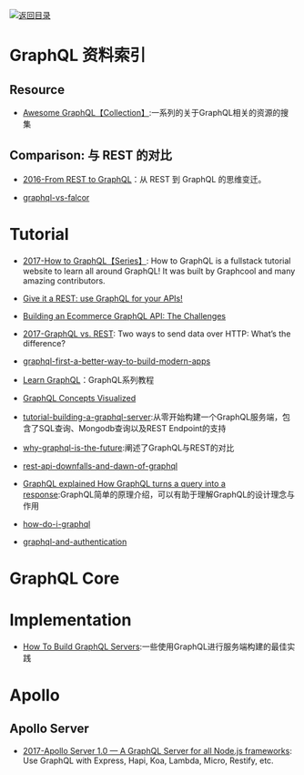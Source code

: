 [![返回目录](https://parg.co/UGo)](https://parg.co/b4z) 
 

# GraphQL 资料索引

## Resource
- [Awesome GraphQL【Collection】](https://github.com/chentsulin/awesome-graphql):一系列的关于GraphQL相关的资源的搜集

## Comparison: 与 REST 的对比
- [2016-From REST to GraphQL](https://blog.jacobwgillespie.com/from-rest-to-graphql-b4e95e94c26b#.klx32whu6)：从 REST 到 GraphQL 的思维变迁。

- [graphql-vs-falcor](https://medium.com/apollo-stack/graphql-vs-falcor-4f1e9cbf7504#.dngpjldea)

# Tutorial

- [2017-How to GraphQL【Series】](https://github.com/howtographql/howtographql): How to GraphQL is a fullstack tutorial website to learn all around GraphQL! It was built by Graphcool and many amazing contributors.

- [Give it a REST: use GraphQL for your APIs!](https://medium.com/@davidcelis/give-it-a-rest-use-graphql-for-your-apis-40a2761e6336#.4shk2q5lq)

- [Building an Ecommerce GraphQL API: The Challenges](https://techblog.commercetools.com/building-an-ecommerce-graphql-api-the-challenges-6d652a95f478?source=reading_list---------99-3---------)
- [2017-GraphQL vs. REST](https://dev-blog.apollodata.com/graphql-vs-rest-5d425123e34b): Two ways to send data over HTTP: What’s the difference?
- [graphql-first-a-better-way-to-build-modern-apps](https://dev-blog.apollodata.com/graphql-first-a-better-way-to-build-modern-apps-b5a04f7121a0#.ehq4nwjeb)
- [Learn GraphQL](https://learngraphql.com/basics/introduction)：GraphQL系列教程
- [GraphQL Concepts Visualized](https://medium.com/apollo-stack/the-concepts-of-graphql-bc68bd819be3#.etfu7xfdh)
- [tutorial-building-a-graphql-server](https://medium.com/apollo-stack/tutorial-building-a-graphql-server-cddaa023c035#.w6r1huy4b):从零开始构建一个GraphQL服务端，包含了SQL查询、Mongodb查询以及REST Endpoint的支持

- [why-graphql-is-the-future](https://medium.com/apollo-stack/why-graphql-is-the-future-3bec28193807#.kcsxfgfhm):阐述了GraphQL与REST的对比
- [rest-api-downfalls-and-dawn-of-graphql](https://medium.com/@ottovw/rest-api-downfalls-and-dawn-of-graphql-dd00991a0eb8#.9e5dhww7z)
- [GraphQL explained How GraphQL turns a query into a response](https://medium.com/apollo-stack/graphql-explained-5844742f195e#.rsa2k61tx):GraphQL简单的原理介绍，可以有助于理解GraphQL的设计理念与作用
- [how-do-i-graphql](https://medium.com/apollo-stack/how-do-i-graphql-2fcabfc94a01#.wzt7u46uc)
- [graphql-and-authentication](https://medium.com/the-graphqlhub/graphql-and-authentication-b73aed34bbeb#.qgau20poo)


# GraphQL Core

# Implementation
- [How To Build GraphQL Servers](https://medium.com/apollo-stack/how-to-build-graphql-servers-87587591ded5#.za2zqmq0i):一些使用GraphQL进行服务端构建的最佳实践

# Apollo 
## Apollo Server
- [2017-Apollo Server 1.0 — A GraphQL Server for all Node.js frameworks](https://parg.co/bWY): Use GraphQL with Express, Hapi, Koa, Lambda, Micro, Restify, etc.